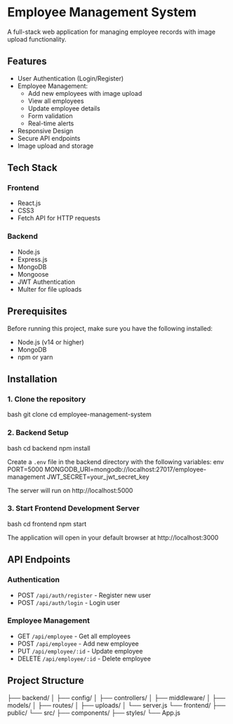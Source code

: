 # Employee Management System

A full-stack web application for managing employee records with image upload functionality.

## Features

- User Authentication (Login/Register)
- Employee Management:
  - Add new employees with image upload
  - View all employees
  - Update employee details
  - Form validation
  - Real-time alerts
- Responsive Design
- Secure API endpoints
- Image upload and storage

## Tech Stack

### Frontend
- React.js
- CSS3
- Fetch API for HTTP requests

### Backend
- Node.js
- Express.js
- MongoDB
- Mongoose
- JWT Authentication
- Multer for file uploads

## Prerequisites

Before running this project, make sure you have the following installed:
- Node.js (v14 or higher)
- MongoDB
- npm or yarn

## Installation

### 1. Clone the repository
bash
git clone <repository-url>
cd employee-management-system

### 2. Backend Setup
bash
cd backend
npm install

Create a `.env` file in the backend directory with the following variables:
env
PORT=5000
MONGODB_URI=mongodb://localhost:27017/employee-management
JWT_SECRET=your_jwt_secret_key

The server will run on http://localhost:5000

### 3. Start Frontend Development Server
bash
cd frontend
npm start

The application will open in your default browser at http://localhost:3000

## API Endpoints

### Authentication
- POST `/api/auth/register` - Register new user
- POST `/api/auth/login` - Login user

### Employee Management
- GET `/api/employee` - Get all employees
- POST `/api/employee` - Add new employee
- PUT `/api/employee/:id` - Update employee
- DELETE `/api/employee/:id` - Delete employee

## Project Structure

├── backend/
│ ├── config/
│ ├── controllers/
│ ├── middleware/
│ ├── models/
│ ├── routes/
│ ├── uploads/
│ └── server.js
└── frontend/
├── public/
└── src/
├── components/
├── styles/
└── App.js
